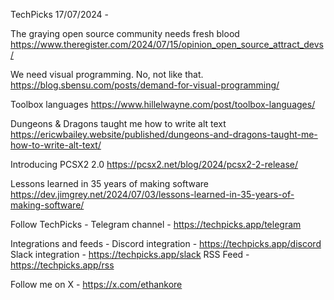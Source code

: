 TechPicks 17/07/2024 -

The graying open source community needs fresh blood
https://www.theregister.com/2024/07/15/opinion_open_source_attract_devs/

We need visual programming. No, not like that.
https://blog.sbensu.com/posts/demand-for-visual-programming/

Toolbox languages
https://www.hillelwayne.com/post/toolbox-languages/

Dungeons & Dragons taught me how to write alt text
https://ericwbailey.website/published/dungeons-and-dragons-taught-me-how-to-write-alt-text/

Introducing PCSX2 2.0
https://pcsx2.net/blog/2024/pcsx2-2-release/

Lessons learned in 35 years of making software
https://dev.jimgrey.net/2024/07/03/lessons-learned-in-35-years-of-making-software/

Follow TechPicks -
Telegram channel - https://techpicks.app/telegram

Integrations and feeds -
Discord integration - https://techpicks.app/discord
Slack integration - https://techpicks.app/slack
RSS Feed - https://techpicks.app/rss

Follow me on X - https://x.com/ethankore